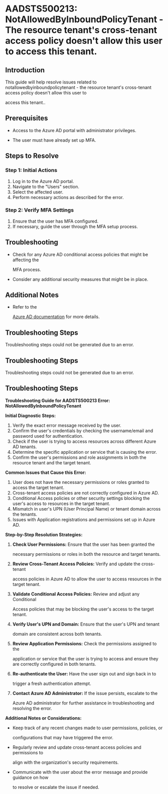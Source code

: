 # AADSTS500213: NotAllowedByInboundPolicyTenant - The resource tenant's cross-tenant access policy doesn't allow this user to access this tenant.


## Introduction

This guide will help resolve issues related to notallowedbyinboundpolicytenant - 
the resource tenant's cross-tenant access policy doesn't allow this user to

access this tenant..


## Prerequisites


* Access to the Azure AD portal with administrator privileges.

* The user must have already set up MFA.


## Steps to Resolve


### Step 1: Initial Actions

1. Log in to the Azure AD portal.
2. Navigate to the "Users" section.
3. Select the affected user.
4. Perform necessary actions as described for the error.


### Step 2: Verify MFA Settings

1. Ensure that the user has MFA configured.
2. If necessary, guide the user through the MFA setup process.


## Troubleshooting


* Check for any Azure AD conditional access policies that might be affecting the

  MFA process.

* Consider any additional security measures that might be in place.


## Additional Notes


* Refer to the

  [Azure AD 
documentation](https://learn.microsoft.com/en-us/azure/active-directory/)
  for more details.


## Troubleshooting Steps

Troubleshooting steps could not be generated due to an error.


## Troubleshooting Steps

Troubleshooting steps could not be generated due to an error.


## Troubleshooting Steps

**Troubleshooting Guide for AADSTS500213 Error:
NotAllowedByInboundPolicyTenant**

**Initial Diagnostic Steps:** 

1. Verify the exact error message received by the user.
2. Confirm the user's credentials by checking the username/email and password
   used for authentication.
3. Check if the user is trying to access resources across different Azure AD
   tenants.
4. Determine the specific application or service that is causing the error.
5. Confirm the user's permissions and role assignments in both the resource
   tenant and the target tenant.

**Common Issues that Cause this Error:** 

1. User does not have the necessary permissions or roles granted to access the
   target tenant.
2. Cross-tenant access policies are not correctly configured in Azure AD.
3. Conditional Access policies or other security settings blocking the user's
   access to resources in the target tenant.
4. Mismatch in user's UPN (User Principal Name) or tenant domain across the
   tenants.
5. Issues with Application registrations and permissions set up in Azure AD.

**Step-by-Step Resolution Strategies:** 

1. **Check User Permissions:** Ensure that the user has been granted the

   necessary permissions or roles in both the resource and target tenants.
2. **Review Cross-Tenant Access Policies:** Verify and update the cross-tenant

   access policies in Azure AD to allow the user to access resources in the
   target tenant.
3. **Validate Conditional Access Policies:** Review and adjust any Conditional

   Access policies that may be blocking the user's access to the target tenant.
4. **Verify User's UPN and Domain:** Ensure that the user's UPN and tenant

   domain are consistent across both tenants.
5. **Review Application Permissions:** Check the permissions assigned to the

   application or service that the user is trying to access and ensure they are
   correctly configured in both tenants.
6. **Re-authenticate the User:** Have the user sign out and sign back in to

   trigger a fresh authentication attempt.
7. **Contact Azure AD Administrator:** If the issue persists, escalate to the

   Azure AD administrator for further assistance in troubleshooting and
   resolving the error.

**Additional Notes or Considerations:**


* Keep track of any recent changes made to user permissions, policies, or

  configurations that may have triggered the error.

* Regularly review and update cross-tenant access policies and permissions to

  align with the organization's security requirements.

* Communicate with the user about the error message and provide guidance on how

  to resolve or escalate the issue if needed.